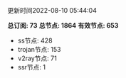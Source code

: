 更新时间2022-08-10 05:44:04

**总订阅: 73**
**总节点: 1864**
**有效节点: 653**
- ss节点: 428
- trojan节点: 153
- v2ray节点: 71
- ssr节点: 1
